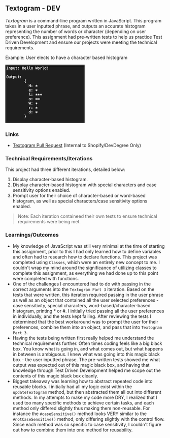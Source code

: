 ## Textogram - DEV

*Textogram*  is a command-line program written in JavaScript. This program takes in a user inputted phrase, and outputs an accurate histogram representing the number of words or character (depending on user preference). This assignment had pre-written tests to help us practice Test Driven Development and ensure our projects were meeting the technical requirements.

Example:
User elects to have a character based histogram

<img src="input-output.png" width=250>

### Links
- [Textogram Pull Request](https://github.com/DevDegree/dev-textogram-scottzyang/pull/1) (Internal to Shopify/DevDegree Only)

### Technical Requirements/Iterations
This project had three different iterations, detailed below:
1. Display character-based histogram.
2. Display character-based histogram with special characters and case sensitivity options enabled.
3. Prompt user for their choice of character-based or word-based histogram, as well as special characters/case sensitivity options enabled.
> Note: Each iteration containeed their own tests to ensure technical requirements were being met.

### Learnings/Outcomes
- My knowledge of JavaScript was still very minimal at the time of starting this assignment, prior to this I had only learned how to define variables and often had to research how to declare functions. This project was completed using `Classes`, which were an entirely new concept to me. I couldn't wrap my mind around the significance of utilizing classes to complete this assignment, as everything we had done up to this point were completed with functions.
- One of the challenges I encountered had to do with passing in the correct arguments into the `Textogram Part 3` iteration. Based on the tests that were written, this iteration required passing in the user phrase as well as an object that contained all the user selected preferences - case sensitivity, special characters, word-based/character-based histogram, printing * or #. I initially tried passing all the user preferences in individually, and the tests kept failing. After reviewing the tests I determined that the best workaround was to prompt the user for their preferences, combine them into an object, and pass that into `Textogram Part 3`.
- Having the tests being written first really helped me understand the technical requirements further. Often times coding feels like a big black box. You know what is going in, and what comes out, but what happens in between is ambiguous. I knew what was going into this magic black box - the user inputted phrase. The pre-written tests showed me what output was expected out of this magic black box, and having that knowledge through Test Driven Development helped me scope out the contents of this magic black box cleanly.
- Biggest takeaway was learning how to abstract repeated code into reusable blocks. I initially had all my logic exist within the `updateTextogram` method, but then abstracted them all out into different methods. In my attempts to make my code more DRY, I realized that I used too many specific methods to achieve certain tasks, and each method only differed slightly thus making them non-reusable. For instance the `#caseSensitive()` method looks VERY similar to the `#notCaseSensitive()` method, only differing slightly with the control flow. Since each method was so specific to case sensitivity, I couldn't figure out how to combine them into one method for reusability.
